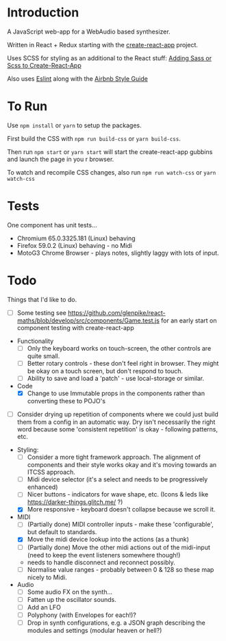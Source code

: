 # Introduction

A JavaScript web-app for a WebAudio based synthesizer.

Written in React + Redux starting with the [create-react-app](https://github.com/facebook/create-react-app) project.

Uses SCSS for styling as an additional to the React stuff: [Adding Sass or Scss to Create-React-App](https://medium.com/@Connorelsea/using-sass-with-create-react-app-7125d6913760)

Also uses [Eslint](https://eslint.org/) along with the [Airbnb Style Guide](https://github.com/airbnb/javascript/tree/master/packages/eslint-config-airbnb)


# To Run

Use `npm install` or `yarn` to setup the packages.

First build the CSS with `npm run build-css` or `yarn build-css`.

Then run `npm start` or `yarn start` will start the create-react-app gubbins and launch the page in you r browser.

To watch and recompile CSS changes, also run `npm run watch-css` or `yarn watch-css`

# Tests

One component has unit tests...

* Chromium 65.0.3325.181 (Linux) behaving
* Firefox 59.0.2 (Linux) behaving - no Midi
* MotoG3 Chrome Browser - plays notes, slightly laggy with lots of input.

# Todo

Things that I'd like to do.

- [ ] Some testing see https://github.com/glenpike/react-maths/blob/develop/src/components/Game.test.js for an early start on component testing with create-react-app

- Functionality
  - [ ] Only the keyboard works on touch-screen, the other controls are quite small.
  - [ ] Better rotary controls - these don't feel right in browser.  They might be okay on a touch screen, but don't respond to touch.
  - [ ] Ability to save and load a 'patch' - use local-storage or similar.

- Code
  - [x] Change to use Immutable props in the components rather than converting these to POJO's

- [ ] Consider drying up repetition of components where we could just build them from a config in an automatic way.  Dry isn't necessarily the right word
  because some 'consistent repetition' is okay - following patterns, etc.

- Styling:
  - [ ] Consider a more tight framework approach.  The alignment of components and their style works okay and it's moving towards an ITCSS approach.
  - [ ] Midi device selector (it's a select and needs to be progressively enhanced)
  - [ ] Nicer buttons - indicators for wave shape, etc. (Icons & leds like https://darker-things.glitch.me/ ?)
  - [x] More responsive - keyboard doesn't collapse because we scroll it.

- MIDI
  - [ ] (Partially done) MIDI controller inputs - make these 'configurable', but default to standards.
  - [x] Move the midi device lookup into the actions (as a thunk)
  - [ ] (Partially done) Move the other midi actions out of the midi-input (need to keep the event listeners somewhere though!)
  - needs to handle disconnect and reconnect possibly.
  - [ ] Normalise value ranges - probably between 0 & 128 so these map nicely to Midi.

- Audio
  - [ ] Some audio FX on the synth...
  - [ ] Fatten up the oscillator sounds.
  - [ ] Add an LFO
  - [ ] Polyphony (with Envelopes for each!)?
  - [ ] Drop in synth configurations, e.g. a JSON graph describing the modules and settings (modular heaven or hell?)